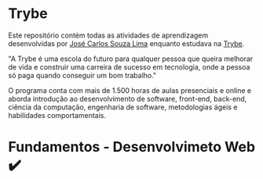 # **Trybe**

Este repositório contém todas as atividades de aprendizagem desenvolvidas por [José Carlos Souza Lima](https://www.linkedin.com/in/jcslima/) enquanto estudava na [Trybe](https://www.betrybe.com/).

"A Trybe é uma escola do futuro para qualquer pessoa que queira melhorar de vida e construir uma carreira de sucesso em tecnologia, onde a pessoa só paga quando conseguir um bom trabalho."

O programa conta com mais de 1.500 horas de aulas presenciais e online e aborda introdução ao desenvolvimento de software, front-end, back-end, ciência da computação, engenharia de software, metodologias ágeis e habilidades comportamentais.

# **Fundamentos - Desenvolvimeto Web** :heavy_check_mark: